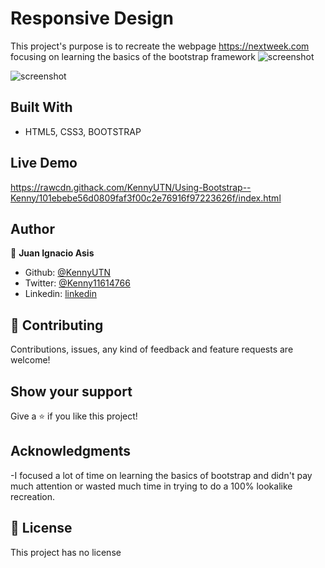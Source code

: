 # Responsive Design
This project's purpose is to recreate the webpage https://nextweek.com focusing on learning the basics of the bootstrap framework
![screenshot](media/screen1.JPG)

![screenshot](media/screen2.JPG)



## Built With

- HTML5, CSS3, BOOTSTRAP

## Live Demo
https://rawcdn.githack.com/KennyUTN/Using-Bootstrap--Kenny/101ebebe56d0809faf3f00c2e76916f97223626f/index.html
## Author

👤 **Juan Ignacio Asis**

- Github: [@KennyUTN](https://github.com/KennyUTN)
- Twitter: [@Kenny11614766](https://twitter.com/Kenny11614766)
- Linkedin: [linkedin](https://www.linkedin.com/in/ignacio-asis-b8214b183/)

## 🤝 Contributing

Contributions, issues, any kind of feedback and feature requests are welcome!

## Show your support

Give a ⭐️ if you like this project!

## Acknowledgments

-I focused a lot of time on learning the basics of bootstrap and didn't pay much attention or wasted much time in trying to do a 100% lookalike recreation.

## 📝 License

This project has no license
